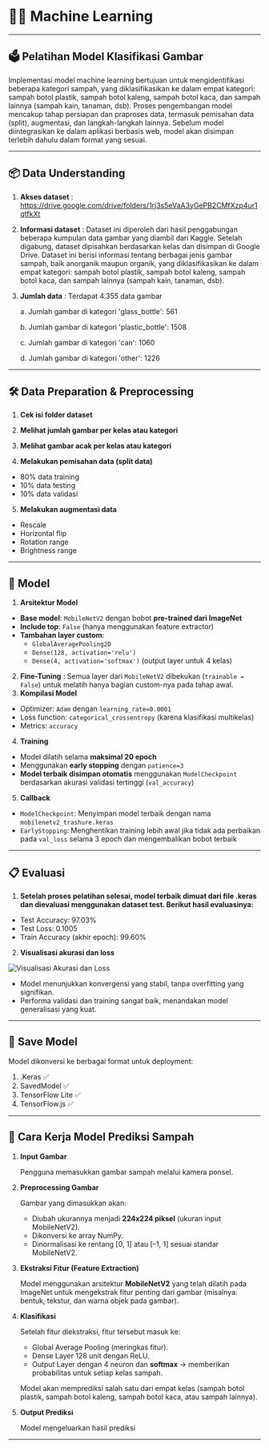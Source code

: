 # 👩‍💻 Machine Learning

---

## 🗳️ Pelatihan Model Klasifikasi Gambar

Implementasi model machine learning bertujuan untuk mengidentifikasi beberapa kategori sampah, yang diklasifikasikan ke dalam empat kategori: sampah botol plastik, sampah botol kaleng, sampah botol kaca, dan sampah lainnya (sampah kain, tanaman, dsb). Proses pengembangan model mencakup tahap persiapan dan praproses data, termasuk pemisahan data (split), augmentasi, dan langkah-langkah lainnya. Sebelum model diintegrasikan ke dalam aplikasi berbasis web, model akan disimpan terlebih dahulu dalam format yang sesuai.


---

## 📦 Data Understanding
1. **Akses dataset** : https://drive.google.com/drive/folders/1rj3s5eVaA3yGePB2CMfXzp4ur1qtfkXt
2. **Informasi dataset** : Dataset ini diperoleh dari hasil penggabungan beberapa kumpulan data gambar yang diambil dari Kaggle. Setelah digabung, dataset dipisahkan berdasarkan kelas dan disimpan di Google Drive. Dataset ini berisi informasi tentang berbagai jenis gambar sampah, baik anorganik maupun organik, yang diklasifikasikan ke dalam empat kategori: sampah botol plastik, sampah botol kaleng, sampah botol kaca, dan sampah lainnya (sampah kain, tanaman, dsb).
3. **Jumlah data** : Terdapat 4.355 data gambar

   a. Jumlah gambar di kategori 'glass_bottle': 561

   b. Jumlah gambar di kategori 'plastic_bottle': 1508

   c. Jumlah gambar di kategori 'can': 1060

   d. Jumlah gambar di kategori 'other': 1226

---

## 🛠️ Data Preparation & Preprocessing

   1. **Cek isi folder dataset**

   2. **Melihat jumlah gambar per kelas atau kategori**

   3. **Melihat gambar acak per kelas atau kategori**

   4. **Melakukan pemisahan data (split data)**
   - 80% data training
   - 10% data testing
   - 10% data validasi

   5. **Melakukan augmentasi data**
   - Rescale
   - Horizontal flip
   - Rotation range
   - Brightness range

---

## 🧠 Model
1. **Arsitektur Model**
* **Base model**: `MobileNetV2` dengan bobot **pre-trained dari ImageNet**
* **Include top**: `False` (hanya menggunakan feature extractor)
* **Tambahan layer custom**:
  * `GlobalAveragePooling2D`
  * `Dense(128, activation='relu')`
  * `Dense(4, activation='softmax')` (output layer untuk 4 kelas)
2. **Fine-Tuning** : Semua layer dari `MobileNetV2` dibekukan (`trainable = False`) untuk melatih hanya bagian custom-nya pada tahap awal.
3. **Kompilasi Model**
* Optimizer: `Adam` dengan `learning_rate=0.0001`
* Loss function: `categorical_crossentropy` (karena klasifikasi multikelas)
* Metrics: `accuracy`
4. **Training**
* Model dilatih selama **maksimal 20 epoch**
* Menggunakan **early stopping** dengan `patience=3`
* **Model terbaik disimpan otomatis** menggunakan `ModelCheckpoint` berdasarkan akurasi validasi tertinggi (`val_accuracy`)
5. **Callback**
* `ModelCheckpoint`: Menyimpan model terbaik dengan nama `mobilenetv2_trashure.keras`
* `EarlyStopping`: Menghentikan training lebih awal jika tidak ada perbaikan pada `val_loss` selama 3 epoch dan mengembalikan bobot terbaik

---

## 📋 Evaluasi 

   1. **Setelah proses pelatihan selesai, model terbaik dimuat dari file .keras dan dievaluasi menggunakan dataset test. Berikut hasil evaluasinya:**
   - Test Accuracy: 97.03%
   - Test Loss: 0.1005
   - Train Accuracy (akhir epoch): 99.60%
   2. **Visualisasi akurasi dan loss**
   
   ![Visualisasi Akurasi dan Loss](Notebook/visualisasi_akurasiloss.png)

   - Model menunjukkan konvergensi yang stabil, tanpa overfitting yang signifikan.
   - Performa validasi dan training sangat baik, menandakan model generalisasi yang kuat.

---

## 💾 Save Model
   Model dikonversi ke berbagai format untuk deployment:
   
   1. .Keras ✅
   2. SavedModel ✅
   3. TensorFlow Lite ✅
   4. TensorFlow.js ✅

---

## 🔁 Cara Kerja Model Prediksi Sampah

1. **Input Gambar**

   Pengguna memasukkan gambar sampah melalui kamera ponsel.

2. **Preprocessing Gambar**

   Gambar yang dimasukkan akan:

   * Diubah ukurannya menjadi **224x224 piksel** (ukuran input MobileNetV2).
   * Dikonversi ke array NumPy.
   * Dinormalisasi ke rentang \[0, 1] atau \[–1, 1] sesuai standar MobileNetV2.

3. **Ekstraksi Fitur (Feature Extraction)**

   Model menggunakan arsitektur **MobileNetV2** yang telah dilatih pada ImageNet untuk mengekstrak fitur penting dari gambar (misalnya: bentuk, tekstur, dan warna objek pada gambar).

4. **Klasifikasi**

   Setelah fitur diekstraksi, fitur tersebut masuk ke:

   * Global Average Pooling (meringkas fitur).
   * Dense Layer 128 unit dengan ReLU.
   * Output Layer dengan 4 neuron dan **softmax** → memberikan probabilitas untuk setiap kelas sampah.

   Model akan memprediksi salah satu dari empat kelas (sampah botol plastik, sampah botol kaleng, sampah botol kaca, atau sampah lainnya).

5. **Output Prediksi**

   Model mengeluarkan hasil prediksi 

---